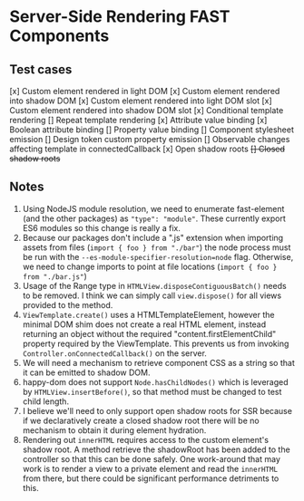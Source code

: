 # Server-Side Rendering FAST Components

## Test cases
[x] Custom element rendered in light DOM
[x] Custom element rendered into shadow DOM
[x] Custom element rendered into light DOM slot
[x] Custom element rendered into shadow DOM slot
[x] Conditional template rendering
[] Repeat template rendering
[x] Attribute value binding
[x] Boolean attribute binding
[] Property value binding
[] Component stylesheet emission
[] Design token custom property emission
[] Observable changes affecting template in connectedCallback
[x] Open shadow roots
~~[] Closed shadow roots~~

## Notes
1. Using NodeJS module resolution, we need to enumerate fast-element (and the other packages) as `"type": "module"`. These currently export ES6 modules so this change is really a fix.
2. Because our packages don't include a ".js" extension when importing assets from files (`import { foo } from "./bar"`) the node process must be run with the  `--es-module-specifier-resolution=node` flag. Otherwise, we need to change imports to point at file locations (`import { foo } from "./bar.js"`)
3. Usage of the Range type in `HTMLView.disposeContiguousBatch()` needs to be removed. I think we can simply call `view.dispose()` for all views provided to the method.
4. `ViewTemplate.create()` uses a HTMLTemplateElement, however the minimal DOM shim does not create a real HTML element, instead returning an object without the required "content.firstElementChild" property required by the ViewTemplate. This prevents us from invoking `Controller.onConnectedCallback()` on the server.
5. We will need a mechanism to retrieve component CSS as a string so that it can be emitted to shadow DOM.
6. happy-dom does not support `Node.hasChildNodes()` which is leveraged by `HTMLView.insertBefore()`, so that method must be changed to test child length.
7. I believe we'll need to only support open shadow roots for SSR because if we declaratively create a closed shadow root there will be no mechanism to obtain it during element hydration.
8. Rendering out `innerHTML` requires access to the custom element's shadow root. A method retrieve the shadowRoot has been added to the controller so that this can be done safely. One work-around that may work is to render a view to a private element and read the `innerHTML` from there, but there could be significant performance detriments to this.